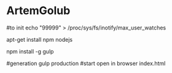 # ArtemGolub
#to init
echo "99999" > /proc/sys/fs/inotify/max_user_watches

apt-get install npm nodejs

npm install -g gulp

#generation
gulp production
#start
open in browser index.html